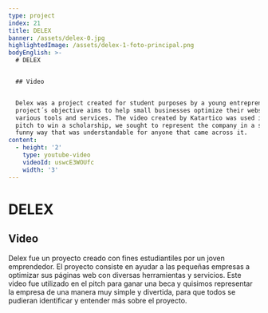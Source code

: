 ```yaml
---
type: project
index: 21
title: DELEX
banner: /assets/delex-0.jpg
highlightedImage: /assets/delex-1-foto-principal.png
bodyEnglish: >-
  # DELEX


  ## Video


  Delex was a project created for student purposes by a young entrepreneur. The
  project´s objective aims to help small businesses optimize their websites with
  various tools and services. The video created by Katartico was used in the
  pitch to win a scholarship, we sought to represent the company in a simple and
  funny way that was understandable for anyone that came across it.
content:
  - height: '2'
    type: youtube-video
    videoId: uswcE3WOUfc
    width: '3'
---
```

# DELEX

## Video

Delex fue un proyecto creado con fines estudiantiles por un joven emprendedor. El proyecto consiste en ayudar a las pequeñas empresas a optimizar sus páginas web con diversas herramientas y servicios. Este video fue utilizado en el pitch para ganar una beca y quisimos representar la empresa de una manera muy simple y divertida, para que todos se pudieran identificar y entender más sobre el proyecto.
